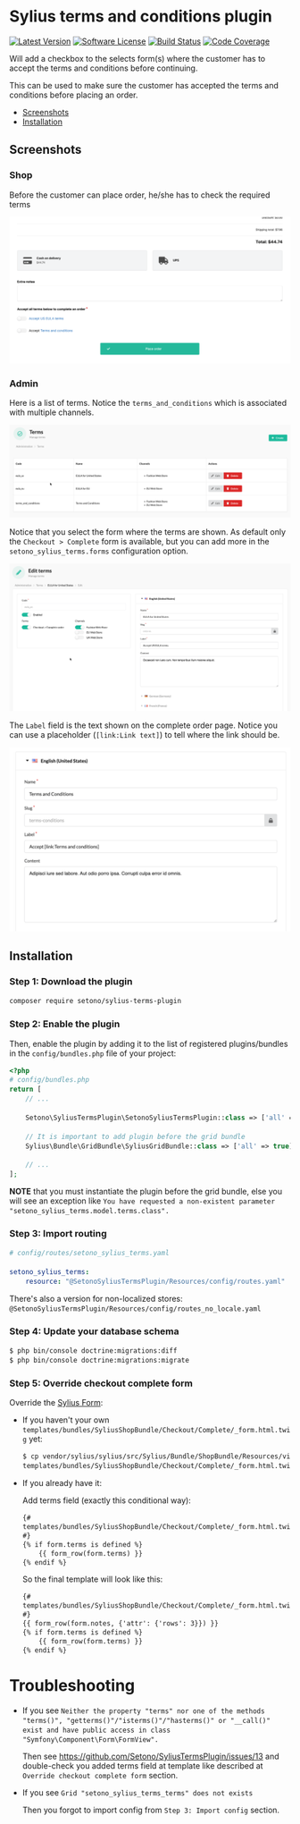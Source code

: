 # Sylius terms and conditions plugin

[![Latest Version][ico-version]][link-packagist]
[![Software License][ico-license]](LICENSE)
[![Build Status][ico-github-actions]][link-github-actions]
[![Code Coverage][ico-code-coverage]][link-code-coverage]

Will add a checkbox to the selects form(s) where the customer has to accept the terms and conditions before continuing.

This can be used to make sure the customer has accepted the terms and conditions before placing an order.

* [Screenshots](#screenshots)
* [Installation](#installation)

## Screenshots

### Shop

Before the customer can place order, he/she has to check the required terms

![Screenshot showing shop checkout complete page](docs/images/shop-checkout-complete.png)

### Admin

Here is a list of terms. Notice the `terms_and_conditions` which is associated with multiple channels.

![Screenshot showing admin terms index page](docs/images/admin-terms-index.png)

Notice that you select the form where the terms are shown. As default only the `Checkout > Complete` form is available,
but you can add more in the `setono_sylius_terms.forms` configuration option.

![Screenshot showing admin terms update page](docs/images/admin-terms-update.png)

The `Label` field is the text shown on the complete order page. Notice you can use a placeholder (`[link:Link text]`) to tell where the link should be.

![Screenshot showing admin terms translation update page](docs/images/admin-terms-update-translation.png)

## Installation

### Step 1: Download the plugin

```bash
composer require setono/sylius-terms-plugin
```

### Step 2: Enable the plugin

Then, enable the plugin by adding it to the list of registered plugins/bundles
in the `config/bundles.php` file of your project:

```php
<?php
# config/bundles.php
return [
    // ...
    
    Setono\SyliusTermsPlugin\SetonoSyliusTermsPlugin::class => ['all' => true],
    
    // It is important to add plugin before the grid bundle
    Sylius\Bundle\GridBundle\SyliusGridBundle::class => ['all' => true],
    
    // ...
];
```

**NOTE** that you must instantiate the plugin before the grid bundle, else you will see an exception like `You have requested a non-existent parameter "setono_sylius_terms.model.terms.class".`

### Step 3: Import routing

```yaml
# config/routes/setono_sylius_terms.yaml

setono_sylius_terms:
    resource: "@SetonoSyliusTermsPlugin/Resources/config/routes.yaml"
```

There's also a version for non-localized stores: `@SetonoSyliusTermsPlugin/Resources/config/routes_no_locale.yaml`

### Step 4: Update your database schema

```bash
$ php bin/console doctrine:migrations:diff
$ php bin/console doctrine:migrations:migrate
```

### Step 5: Override checkout complete form

Override the [Sylius Form](https://github.com/Sylius/Sylius/blob/master/src/Sylius/Bundle/ShopBundle/Resources/views/Checkout/Complete/_form.html.twig):

* If you haven't your own `templates/bundles/SyliusShopBundle/Checkout/Complete/_form.html.twig` yet:

    ```bash
    $ cp vendor/sylius/sylius/src/Sylius/Bundle/ShopBundle/Resources/views/Checkout/Complete/_form.html.twig \
    templates/bundles/SyliusShopBundle/Checkout/Complete/_form.html.twig
    ```

* If you already have it:

    Add terms field (exactly this conditional way):

    ```twig
    {# templates/bundles/SyliusShopBundle/Checkout/Complete/_form.html.twig #}
    {% if form.terms is defined %}
        {{ form_row(form.terms) }}
    {% endif %}
    ```
    
    So the final template will look like this:

    ```twig
    {# templates/bundles/SyliusShopBundle/Checkout/Complete/_form.html.twig #}
    {{ form_row(form.notes, {'attr': {'rows': 3}}) }}
    {% if form.terms is defined %}
        {{ form_row(form.terms) }}
    {% endif %}
    ```

# Troubleshooting

* If you see `Neither the property "terms" nor one of the methods "terms()", "getterms()"/"isterms()"/"hasterms()" or "__call()" exist and have public access in class "Symfony\Component\Form\FormView".`

    Then see https://github.com/Setono/SyliusTermsPlugin/issues/13
    and double-check you added terms field at template like described
    at `Override checkout complete form` section.
    
* If you see `Grid "setono_sylius_terms_terms" does not exists`

    Then you forgot to import config from `Step 3: Import config` section.

[ico-version]: https://poser.pugx.org/setono/sylius-terms-plugin/v/stable
[ico-license]: https://poser.pugx.org/setono/sylius-terms-plugin/license
[ico-github-actions]: https://github.com/Setono/SyliusTermsPlugin/workflows/build/badge.svg
[ico-code-coverage]: https://codecov.io/gh/Setono/SyliusTermsPlugin/graph/badge.svg

[link-packagist]: https://packagist.org/packages/setono/sylius-terms-plugin
[link-github-actions]: https://github.com/Setono/SyliusTermsPlugin/actions
[link-code-coverage]: https://codecov.io/gh/Setono/SyliusTermsPlugin
